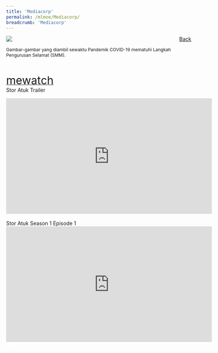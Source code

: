 ```yaml
---
title: 'Mediacorp'
permalink: /mlmoe/Mediacorp/
breadcrumb: 'Mediacorp'
---
```

<!-- Global site tag (gtag.js) - Google Ads: 726049306 -->
<script async src="https://www.googletagmanager.com/gtag/js?id=AW-726049306"></script>
<script>
  window.dataLayer = window.dataLayer || [];
  function gtag(){dataLayer.push(arguments);}
  gtag('js', new Date());

  gtag('config', 'AW-726049306');
</script>
<a href="/exhibits/Pameran- Bahasa- Melayu-Malay-Language-Exhibitions-e/Community-Partners/" style="float:right;">Back</a>
 <img src="/images/MTLS2021-Mediacorp_ML_Final.jpg"> <br/>
 <p style="font-size: 12px;">Gambar-gambar yang diambil sewaktu Pandemik COVID-19 mematuhi Langkah Pengurusan Selamat (SMM). </p><br/>
 
 <a href=" www.mewatch.sg/show/Stor-Atuk-194915 " target="_blank"><span style="font-size: 30px;">mewatch</span></a> <br/>
 Stor Atuk Trailer
  <div class="video-container">
  <iframe width="560" height="315" src="https://www.youtube.com/embed/MhE0LSlbwSU" title="YouTube video player" frameborder="0" allow="accelerometer; autoplay; clipboard-write; encrypted-media; gyroscope; picture-in-picture" allowfullscreen></iframe></div><br/>
 Stor Atuk Season 1 Episode 1
  <div class="video-container">
  <iframe width="560" height="315" src="https://www.youtube.com/embed/m-4PdE9hX1U" title="YouTube video player" frameborder="0" allow="accelerometer; autoplay; clipboard-write; encrypted-media; gyroscope; picture-in-picture" allowfullscreen></iframe></div>
 
<div class="btntop"><a href="#top" style="text-decoration:none;"><span style="color:white"><b>Top</b></span></a></div>
